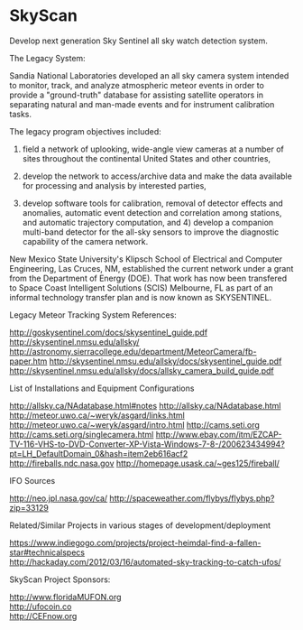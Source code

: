 # SkyScan

Develop next generation Sky Sentinel all sky watch detection system. 

The Legacy System:

Sandia National Laboratories developed an all sky camera system intended to monitor, track, and analyze atmospheric meteor events in order to provide a "ground-truth" database for assisting satellite operators in separating natural and man-made events and for instrument calibration tasks.
  
The legacy program objectives included: 
 
1) field a network of uplooking, wide-angle view cameras at a number of sites throughout the continental United States and other countries, 
 
2) develop the network to access/archive data and make the data available for processing and analysis by interested parties, 
 
3) develop software tools for calibration, removal of detector effects and anomalies, automatic event detection and correlation among stations, and automatic trajectory computation, and 4) develop a companion multi-band detector for the all-sky sensors to improve the diagnostic capability of the camera network.
 
New Mexico State University's Klipsch School of Electrical and Computer Engineering, Las Cruces, NM, established the current network under a grant from the Department of Energy (DOE). That work has now been transfered to Space Coast Intelligent Solutions (SCIS) Melbourne, FL as part of an informal technology transfer plan and is now known as SKYSENTINEL.


Legacy Meteor Tracking System References:

http://goskysentinel.com/docs/skysentinel_guide.pdf
http://skysentinel.nmsu.edu/allsky/
http://astronomy.sierracollege.edu/department/MeteorCamera/fb-paper.htm
http://skysentinel.nmsu.edu/allsky/docs/skysentinel_guide.pdf
http://skysentinel.nmsu.edu/allsky/docs/allsky_camera_build_guide.pdf
  
List of Installations and Equipment Configurations

http://allsky.ca/NAdatabase.html#notes
http://allsky.ca/NAdatabase.html
http://meteor.uwo.ca/~weryk/asgard/links.html
http://meteor.uwo.ca/~weryk/asgard/intro.html
http://cams.seti.org
http://cams.seti.org/singlecamera.html
http://www.ebay.com/itm/EZCAP-TV-116-VHS-to-DVD-Converter-XP-Vista-Windows-7-8-/200623434994?pt=LH_DefaultDomain_0&hash=item2eb616acf2
http://fireballs.ndc.nasa.gov
http://homepage.usask.ca/~ges125/fireball/

IFO Sources

http://neo.jpl.nasa.gov/ca/
http://spaceweather.com/flybys/flybys.php?zip=33129

Related/Similar Projects in various stages of development/deployment
  
https://www.indiegogo.com/projects/project-heimdal-find-a-fallen-star#technicalspecs  
http://hackaday.com/2012/03/16/automated-sky-tracking-to-catch-ufos/  
  
SkyScan Project Sponsors:
 
http://www.floridaMUFON.org   
http://ufocoin.co   
http://CEFnow.org  

  





 




